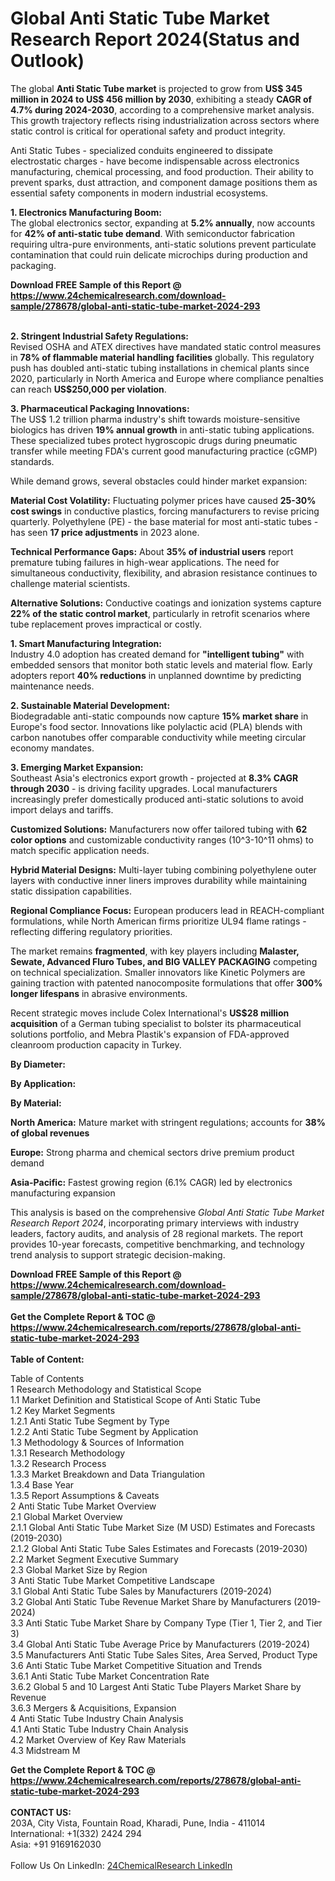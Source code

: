 <h1>Global Anti Static Tube Market Research Report 2024(Status and Outlook)</h1><p>The global <strong>Anti Static Tube market</strong> is projected to grow from <strong>US$ 345 million in 2024 to US$ 456 million by 2030</strong>, exhibiting a steady <strong>CAGR of 4.7% during 2024-2030</strong>, according to a comprehensive market analysis. This growth trajectory reflects rising industrialization across sectors where static control is critical for operational safety and product integrity.</p><p>Anti Static Tubes - specialized conduits engineered to dissipate electrostatic charges - have become indispensable across electronics manufacturing, chemical processing, and food production. Their ability to prevent sparks, dust attraction, and component damage positions them as essential safety components in modern industrial ecosystems.</p><p><strong>1. Electronics Manufacturing Boom:</strong><br>
The global electronics sector, expanding at <strong>5.2% annually</strong>, now accounts for <strong>42% of anti-static tube demand</strong>. With semiconductor fabrication requiring ultra-pure environments, anti-static solutions prevent particulate contamination that could ruin delicate microchips during production and packaging.</p><div><b>Download FREE Sample of this Report @ 
            <a href="https://www.24chemicalresearch.com/download-sample/278678/global-anti-static-tube-market-2024-293">
            https://www.24chemicalresearch.com/download-sample/278678/global-anti-static-tube-market-2024-293</a></b></div><br><p><strong>2. Stringent Industrial Safety Regulations:</strong><br>
Revised OSHA and ATEX directives have mandated static control measures in <strong>78% of flammable material handling facilities</strong> globally. This regulatory push has doubled anti-static tubing installations in chemical plants since 2020, particularly in North America and Europe where compliance penalties can reach <strong>US$250,000 per violation</strong>.</p><p><strong>3. Pharmaceutical Packaging Innovations:</strong><br>
The US$ 1.2 trillion pharma industry's shift towards moisture-sensitive biologics has driven <strong>19% annual growth</strong> in anti-static tubing applications. These specialized tubes protect hygroscopic drugs during pneumatic transfer while meeting FDA's current good manufacturing practice (cGMP) standards.</p><p>While demand grows, several obstacles could hinder market expansion:</p><p><strong>Material Cost Volatility:</strong> Fluctuating polymer prices have caused <strong>25-30% cost swings</strong> in conductive plastics, forcing manufacturers to revise pricing quarterly. Polyethylene (PE) - the base material for most anti-static tubes - has seen <strong>17 price adjustments</strong> in 2023 alone.</p><p><strong>Technical Performance Gaps:</strong> About <strong>35% of industrial users</strong> report premature tubing failures in high-wear applications. The need for simultaneous conductivity, flexibility, and abrasion resistance continues to challenge material scientists.</p><p><strong>Alternative Solutions:</strong> Conductive coatings and ionization systems capture <strong>22% of the static control market</strong>, particularly in retrofit scenarios where tube replacement proves impractical or costly.</p><p><strong>1. Smart Manufacturing Integration:</strong><br>
Industry 4.0 adoption has created demand for <strong>"intelligent tubing"</strong> with embedded sensors that monitor both static levels and material flow. Early adopters report <strong>40% reductions</strong> in unplanned downtime by predicting maintenance needs.</p><p><strong>2. Sustainable Material Development:</strong><br>
Biodegradable anti-static compounds now capture <strong>15% market share</strong> in Europe's food sector. Innovations like polylactic acid (PLA) blends with carbon nanotubes offer comparable conductivity while meeting circular economy mandates.</p><p><strong>3. Emerging Market Expansion:</strong><br>
Southeast Asia's electronics export growth - projected at <strong>8.3% CAGR through 2030</strong> - is driving facility upgrades. Local manufacturers increasingly prefer domestically produced anti-static solutions to avoid import delays and tariffs.</p><p><strong>Customized Solutions:</strong> Manufacturers now offer tailored tubing with <strong>62 color options</strong> and customizable conductivity ranges (10^3-10^11 ohms) to match specific application needs.</p><p><strong>Hybrid Material Designs:</strong> Multi-layer tubing combining polyethylene outer layers with conductive inner liners improves durability while maintaining static dissipation capabilities.</p><p><strong>Regional Compliance Focus:</strong> European producers lead in REACH-compliant formulations, while North American firms prioritize UL94 flame ratings - reflecting differing regulatory priorities.</p><p>The market remains <strong>fragmented</strong>, with key players including <strong>Malaster, Sewate, Advanced Fluro Tubes, and BIG VALLEY PACKAGING</strong> competing on technical specialization. Smaller innovators like Kinetic Polymers are gaining traction with patented nanocomposite formulations that offer <strong>300% longer lifespans</strong> in abrasive environments.</p><p>Recent strategic moves include Colex International's <strong>US$28 million acquisition</strong> of a German tubing specialist to bolster its pharmaceutical solutions portfolio, and Mebra Plastik's expansion of FDA-approved cleanroom production capacity in Turkey.</p><p><strong>By Diameter:</strong></p><p><strong>By Application:</strong></p><p><strong>By Material:</strong></p><p><strong>North America:</strong> Mature market with stringent regulations; accounts for <strong>38% of global revenues</strong></p><p><strong>Europe:</strong> Strong pharma and chemical sectors drive premium product demand</p><p><strong>Asia-Pacific:</strong> Fastest growing region (6.1% CAGR) led by electronics manufacturing expansion</p><p>This analysis is based on the comprehensive <em>Global Anti Static Tube Market Research Report 2024</em>, incorporating primary interviews with industry leaders, factory audits, and analysis of 28 regional markets. The report provides 10-year forecasts, competitive benchmarking, and technology trend analysis to support strategic decision-making.</p><div><b>Download FREE Sample of this Report @ 
            <a href="https://www.24chemicalresearch.com/download-sample/278678/global-anti-static-tube-market-2024-293">
            https://www.24chemicalresearch.com/download-sample/278678/global-anti-static-tube-market-2024-293</a></b></div><br><div><b>Get the Complete Report & TOC @ 
            <a href="https://www.24chemicalresearch.com/reports/278678/global-anti-static-tube-market-2024-293">
            https://www.24chemicalresearch.com/reports/278678/global-anti-static-tube-market-2024-293</a></b></div><br>
            <b>Table of Content:</b><p>Table of Contents<br />
1 Research Methodology and Statistical Scope<br />
1.1 Market Definition and Statistical Scope of Anti Static Tube<br />
1.2 Key Market Segments<br />
1.2.1 Anti Static Tube Segment by Type<br />
1.2.2 Anti Static Tube Segment by Application<br />
1.3 Methodology & Sources of Information<br />
1.3.1 Research Methodology<br />
1.3.2 Research Process<br />
1.3.3 Market Breakdown and Data Triangulation<br />
1.3.4 Base Year<br />
1.3.5 Report Assumptions & Caveats<br />
2 Anti Static Tube Market Overview<br />
2.1 Global Market Overview<br />
2.1.1 Global Anti Static Tube Market Size (M USD) Estimates and Forecasts (2019-2030)<br />
2.1.2 Global Anti Static Tube Sales Estimates and Forecasts (2019-2030)<br />
2.2 Market Segment Executive Summary<br />
2.3 Global Market Size by Region<br />
3 Anti Static Tube Market Competitive Landscape<br />
3.1 Global Anti Static Tube Sales by Manufacturers (2019-2024)<br />
3.2 Global Anti Static Tube Revenue Market Share by Manufacturers (2019-2024)<br />
3.3 Anti Static Tube Market Share by Company Type (Tier 1, Tier 2, and Tier 3)<br />
3.4 Global Anti Static Tube Average Price by Manufacturers (2019-2024)<br />
3.5 Manufacturers Anti Static Tube Sales Sites, Area Served, Product Type<br />
3.6 Anti Static Tube Market Competitive Situation and Trends<br />
3.6.1 Anti Static Tube Market Concentration Rate<br />
3.6.2 Global 5 and 10 Largest Anti Static Tube Players Market Share by Revenue<br />
3.6.3 Mergers & Acquisitions, Expansion<br />
4 Anti Static Tube Industry Chain Analysis<br />
4.1 Anti Static Tube Industry Chain Analysis<br />
4.2 Market Overview of Key Raw Materials<br />
4.3 Midstream M</p><div><b>Get the Complete Report & TOC @ 
            <a href="https://www.24chemicalresearch.com/reports/278678/global-anti-static-tube-market-2024-293">
            https://www.24chemicalresearch.com/reports/278678/global-anti-static-tube-market-2024-293</a></b></div><br><b>CONTACT US:</b><br>
            203A, City Vista, Fountain Road, Kharadi, Pune, India - 411014<br>
            International: +1(332) 2424 294<br>
            Asia: +91 9169162030 <br><br>
            Follow Us On LinkedIn: <a href="https://www.linkedin.com/company/24chemicalresearch/">24ChemicalResearch LinkedIn</a>